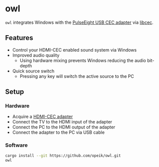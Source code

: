 # owl

`owl` integrates Windows with the [PulseEight USB CEC adapter][cec-adapter] via [libcec][libcec].

## Features

- Control your HDMI-CEC enabled sound system via Windows
- Improved audio quality
  - Using hardware mixing prevents Windows reducing the audio bit-depth
- Quick source switch
    - Pressing any key will switch the active source to the PC

## Setup

### Hardware

- Acquire a [HDMI-CEC adapter](cec-adpater)
- Connect the TV to the HDMI input of the adapter
- Connect the PC to the HDMI output of the adapter
- Connect the adapter to the PC via USB cable

### Software

```sh
cargo install --git https://github.com/opeik/owl.git
owl
```

[cec-adapter]: https://www.pulse-eight.com/p/104/usb-hdmi-cec-adapter
[libcec]: https://github.com/Pulse-Eight/libcec
